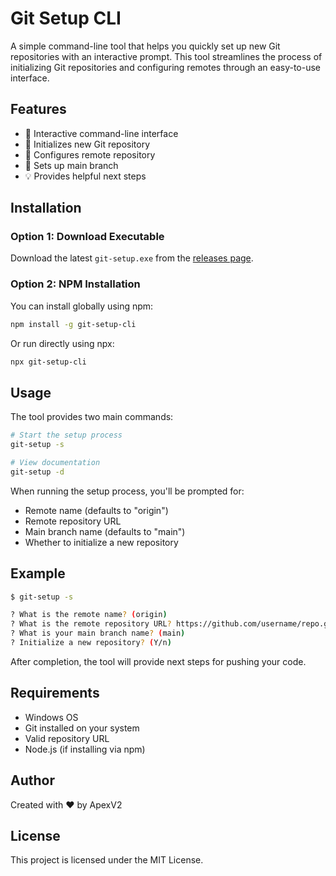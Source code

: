 # Git Setup CLI

A simple command-line tool that helps you quickly set up new Git repositories with an interactive prompt. This tool streamlines the process of initializing Git repositories and configuring remotes through an easy-to-use interface.

## Features
- 🚀 Interactive command-line interface
- 📁 Initializes new Git repository
- 🔗 Configures remote repository
- 🌿 Sets up main branch
- 💡 Provides helpful next steps

## Installation

### Option 1: Download Executable
Download the latest `git-setup.exe` from the [releases page](https://github.com/ApexV2/git-setup/releases).

### Option 2: NPM Installation
You can install globally using npm:
```bash
npm install -g git-setup-cli
```

Or run directly using npx:
```bash
npx git-setup-cli
```

## Usage

The tool provides two main commands:

```bash
# Start the setup process
git-setup -s

# View documentation
git-setup -d
```

When running the setup process, you'll be prompted for:
- Remote name (defaults to "origin")
- Remote repository URL
- Main branch name (defaults to "main")
- Whether to initialize a new repository

## Example

```bash
$ git-setup -s

? What is the remote name? (origin)
? What is the remote repository URL? https://github.com/username/repo.git
? What is your main branch name? (main)
? Initialize a new repository? (Y/n)
```

After completion, the tool will provide next steps for pushing your code.

## Requirements

- Windows OS
- Git installed on your system
- Valid repository URL
- Node.js (if installing via npm)

## Author

Created with ❤️ by ApexV2

## License

This project is licensed under the MIT License.

